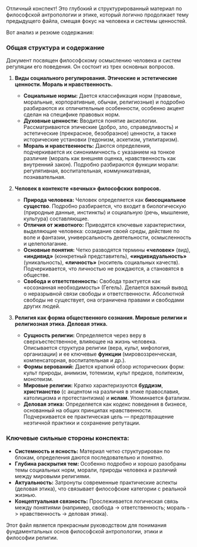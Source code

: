 Отличный конспект! Это глубокий и структурированный материал по философской антропологии и этике, который логично продолжает тему предыдущего файла, смещая фокус на человека и системы ценностей.

Вот анализ и резюме содержания:

### Общая структура и содержание

Документ посвящен философскому осмыслению человека и систем регуляции его поведения. Он состоит из трех основных вопросов.

1.  **Виды социального регулирования. Этические и эстетические ценности. Мораль и нравственность.**
    *   **Социальные нормы:** Дается классификация норм (правовые, моральные, корпоративные, обычаи, религиозные) и подробно разбираются их отличительные особенности, особенно акцент сделан на специфике правовых норм.
    *   **Духовные ценности:** Вводится понятие аксиологии. Рассматриваются этические (добро, зло, справедливость) и эстетические (прекрасное, безобразное) ценности, а также исторические установки (гедонизм, аскетизм, утилитаризм).
    *   **Мораль и нравственность:** Даются определения, подчеркивается их синонимичность с указанием на тонкое различие (мораль как внешняя оценка, нравственность как внутренний закон). Подробно разбираются функции морали: регулятивная, воспитательная, коммуникативная, познавательная.

2.  **Человек в контексте «вечных» философских вопросов.**
    *   **Природа человека:** Человек определяется как **биосоциальное существо**. Подробно разбирается, что входит в биологическую (природные данные, инстинкты) и социальную (речь, мышление, культура) составляющие.
    *   **Отличия от животного:** Приводятся ключевые характеристики, выделяющие человека: созидание своей среды, действие по воле и фантазии, универсальность деятельности, осмысленность и целеполагание.
    *   **Основные понятия:** Четко разводятся термины **«человек»** (вид), **«индивид»** (конкретный представитель), **«индивидуальность»** (уникальность), **«личность»** (носитель социальных качеств). Подчеркивается, что личностью не рождаются, а становятся в обществе.
    *   **Свобода и ответственность:** Свобода трактуется как «осознанная необходимость» (Гегель). Делается важный вывод о неразрывной связи свободы и ответственности. Абсолютной свободы не существует, она ограничена правами и свободами других людей.

3.  **Религия как форма общественного сознания. Мировые религии и религиозная этика. Деловая этика.**
    *   **Сущность религии:** Определяется через веру в сверхъестественное, влияющее на жизнь человека. Описывается структура религии (вера, культ, мифология, организации) и ее ключевые **функции** (мировоззренческая, компенсаторная, воспитательная и др.).
    *   **Формы верований:** Дается краткий обзор исторических форм: культ природы, анимизм, тотемизм, культ предков, политеизм, монотеизм.
    *   **Мировые религии:** Кратко характеризуются **буддизм**, **христианство** (с акцентом на различия в этике православия, католицизма и протестантизма) и **ислам**. Упоминается фатализм.
    *   **Деловая этика:** Определяется как кодекс поведения в бизнесе, основанный на общих принципах нравственности. Подчеркивается ее практическая цель — предотвращение неэтичной практики и сохранение репутации.

### Ключевые сильные стороны конспекта:

*   **Системность и ясность:** Материал четко структурирован по блокам, определения даются последовательно и понятно.
*   **Глубина раскрытия тем:** Особенно подробно и хорошо разобраны темы социальных норм, морали, природы человека и различий между мировыми религиями.
*   **Актуальность:** Затронуты современные практические аспекты (деловая этика), что связывает философские категории с реальной жизнью.
*   **Концептуальная связность:** Прослеживается логическая связь между понятиями (например, свобода -> ответственность; мораль -> нравственность -> деловая этика).

Этот файл является прекрасным руководством для понимания фундаментальных основ философской антропологии, этики и философии религии.
